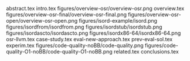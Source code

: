 abstract.tex
intro.tex
figures/overview-osr/overview-osr.png
overview.tex
figures/overview-osr-final/overview-osr-final.png
figures/overview-osr-open/overview-osr-open.png
figures/isord-example/isord.png
figures/isordfrom/isordfrom.png
figures/isordstub/isordstub.png
figures/isordascto/isordascto.png
figures/isordx86-64/isordx86-64.png
osr-llvm.tex
case-study.tex
eval-new-approach.tex
prev-eval-sol.tex
experim.tex
figures/code-quality-noBB/code-quality.png
figures/code-quality-O1-noBB/code-quality-O1-noBB.png
related.tex
conclusions.tex
